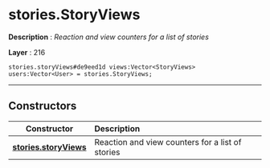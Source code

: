 # stories.StoryViews

**Description** : *Reaction and view counters for a list of stories*

**Layer** : 216

```tl
stories.storyViews#de9eed1d views:Vector<StoryViews> users:Vector<User> = stories.StoryViews;
```

---

## Constructors

| Constructor | Description |
| :---: | :--- |
| [**stories.storyViews**](constructor/stories.storyViews) | Reaction and view counters for a list of stories |